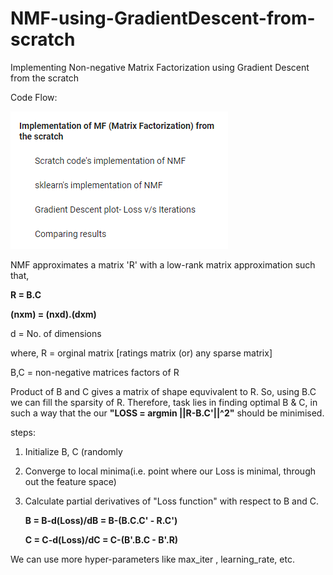 # NMF-using-GradientDescent-from-scratch
Implementing Non-negative Matrix Factorization  using Gradient Descent from the scratch


Code Flow:

   ![ScreenShot](https://github.com/saikarthikcheedella/NMF-using-GradientDescent-from-scratch/blob/master/NMF_using_GD_tob.PNG)

NMF approximates a matrix 'R' with a low-rank matrix approximation such that,

**R = B.C**

**(nxm) = (nxd).(dxm)**

d = No. of dimensions
    
where, R = orginal matrix [ratings matrix (or) any sparse matrix]

   B,C = non-negative matrices factors of R
       
Product of B and C gives a matrix of shape equvivalent to R. So, using B.C we can fill the sparsity of R.
Therefore, task lies in finding optimal B & C, in such a way that the our **"LOSS = argmin ||R-B.C'||^2"** should be minimised.

steps:
  1) Initialize B, C (randomly
  2) Converge to local minima(i.e. point where our Loss is minimal, through out the feature space)  
  3) Calculate partial derivatives of "Loss function" with respect to B and C.
      
      **B = B-d(Loss)/dB = B-(B.C.C' - R.C')**
      
      **C = C-d(Loss)/dC = C-(B'.B.C - B'.R)**
      
We can use more hyper-parameters like max_iter , learning_rate, etc.
   
   

